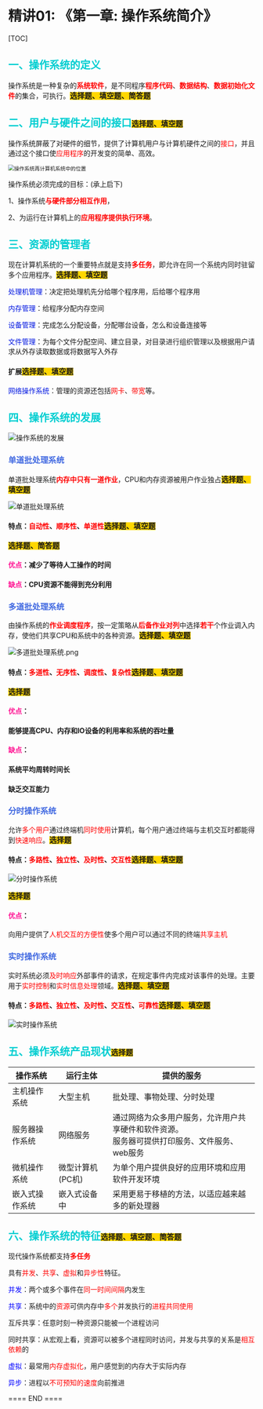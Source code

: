 # 精讲01: 《第一章: 操作系统简介》

[TOC]

## <span style="color: #00CED1;font-family:微软雅黑;">一、操作系统的定义</span>

操作系统是一种复杂的<font color=red>**系统软件**</font>，是不同程序<font color=red>**程序代码**</font>、<font color=red>**数据结构**</font>、<font color=red>**数据初始化文件**</font>的集合，可执行。<span style="background: #FFD700;font-size:15px;font-family:微软雅黑; font-weight:bold">选择题、填空题、简答题</span>

## <span style="color: #00CED1;font-family:微软雅黑;">二、用户与硬件之间的接口</span><span style="background: #FFD700;font-size:15px;font-family:微软雅黑; font-weight:bold">选择题、填空题</span>

操作系统屏蔽了对硬件的细节，提供了计算机用户与计算机硬件之间的<font color='red'>接口</font>，并且通过这个接口使<font color='red'>应用程序</font>的开发变的简单、高效。

<img src="images/操作系统再计算机系统中的位置.png" alt="操作系统再计算机系统中的位置" style="zoom:75%;" />

操作系统必须完成的目标：(承上启下)

1、操作系统<font color='red'>**与硬件部分相互作用**</font>，

2、为运行在计算机上的<font color='red'>**应用程序提供执行环境**</font>。

## <span style="color: #00CED1;font-family:微软雅黑;">三、资源的管理者</span>

现在计算机系统的一个重要特点就是支持<font color=red>**多任务**</font>，即允许在同一个系统内同时驻留多个应用程序。<span style="background: #FFD700;font-size:15px;font-family:微软雅黑; font-weight:bold">选择题、填空题</span>

<font color="\#4169E1">处理机管理</font>：决定把处理机先分给哪个程序用，后给哪个程序用

<font color="\#4169E1">内存管理</font>：给程序分配内存空间

<font color="\#4169E1">设备管理</font>：完成怎么分配设备，分配哪台设备，怎么和设备连接等

<font color="\#4169E1">文件管理</font>：为每个文件分配空间、建立目录，对目录进行组织管理以及根据用户请求从外存读取数据或将数据写入外存



#### 扩展<span style="background: #FFD700;font-size:15px;font-family:微软雅黑; font-weight:bold">选择题、填空题</span>

<font color="\#4169E1">网络操作系统</font>：管理的资源还包括<font color=red>网卡</font>、<font color=red>带宽</font>等。



## <span style="color: #00CED1;font-family:微软雅黑;">四、操作系统的发展</span>

![操作系统的发展](images/操作系统的发展.png)

### <font color=#4169E1>单道批处理系统</font>

 单道批处理系统<font color=red>**内存中只有一道作业**</font>，CPU和内存资源被用户作业独占<span style="background: #FFD700;font-size:15px;font-family:微软雅黑; font-weight:bold">选择题、填空题</span>

![单道批处理系统](images/单道批处理系统.png)

#### 特点：<font color=red>自动性</font>、<font color=red>顺序性</font>、<font color=red>单道性</font><span style="background: #FFD700;font-size:15px;font-family:微软雅黑; font-weight:bold">选择题、填空题</span>

<span style="background: #FFD700;font-size:15px;font-family:微软雅黑; font-weight:bold">选择题、简答题</span>

#### <font color=deeppink>优点</font>：减少了等待人工操作的时间

#### <font color=deeppink>缺点</font>：CPU资源不能得到充分利用

### <font color=#4169E1>多道批处理系统</font>

由操作系统的<font color=red>**作业调度程序**</font>，按一定策略从<font color=red>**后备作业对列**</font>中选择<font color=red>**若干**</font>个作业调入内存，使他们共享CPU和系统中的各种资源。<span style="background: #FFD700;font-size:15px;font-family:微软雅黑; font-weight:bold">选择题、填空题</span>

![多道批处理系统.png](images/多道批处理系统.png)

#### 特点：<font color=red>多道性</font>、<font color=red>无序性</font>、<font color=red>调度性</font>、<font color=red>复杂性</font><span style="background: #FFD700;font-size:15px;font-family:微软雅黑; font-weight:bold">选择题、填空题</span>

<span style="background: #FFD700;font-size:15px;font-family:微软雅黑; font-weight:bold">选择题</span>

#### <font color=deeppink>优点</font>：

#### 能够提高CPU、内存和IO设备的利用率和系统的吞吐量

#### <font color=deeppink>缺点</font>：

#### 系统平均周转时间长

#### 缺乏交互能力

### <font color=#4169E1>分时操作系统</font>

允许<font color=red>多个用户</font>通过终端机<font color=red>同时使用</font>计算机，每个用户通过终端与主机交互时都能得到<font color=red>快速响应</font>。<span style="background: #FFD700;font-size:15px;font-family:微软雅黑; font-weight:bold">选择题</span>

#### 特点：<font color=red>多路性</font>、<font color=red>独立性</font>、<font color=red>及时性</font>、<font color=red>交互性</font><span style="background: #FFD700;font-size:15px;font-family:微软雅黑; font-weight:bold">选择题、填空题</span>

![分时操作系统](images/分时操作系统.png)

<span style="background: #FFD700;font-size:15px;font-family:微软雅黑; font-weight:bold">选择题</span>

#### <font color=deeppink>优点</font>：

向用户提供了<font color=red>人机交互的方便性</font>使多个用户可以通过不同的终端<font color=red>共享主机</font>

### <font color=#4169E1>实时操作系统</font>

实时系统必须<font color=red>及时响应</font>外部事件的请求，在规定事件内完成对该事件的处理。主要用于<font color=red>实时控制</font>和<font color=red>实时信息处理</font>领域。<span style="background: #FFD700;font-size:15px;font-family:微软雅黑; font-weight:bold">选择题、填空题</span>

#### 特点：<font color=red>多路性</font>、<font color=red>独立性</font>、<font color=red>及时性</font>、<font color=red>交互性</font>、<font color=red>可靠性</font><span style="background: #FFD700;font-size:15px;font-family:微软雅黑; font-weight:bold">选择题、填空题</span>

![实时操作系统](images/实时操作系统.png)

## <span style="color: #00CED1;font-family:微软雅黑;">五、操作系统产品现状</span><span style="background: #FFD700;font-size:15px;font-family:微软雅黑; font-weight:bold">选择题</span>

| 操作系统       | 运行主体         | 提供的服务                                                   |
| -------------- | ---------------- | ------------------------------------------------------------ |
| 主机操作系统   | 大型主机         | 批处理、事物处理、分时处理                                   |
| 服务器操作系统 | 网络服务         | 通过网络为众多用户服务，允许用户共享硬件和软件资源。<br>服务器可提供打印服务、文件服务、web服务 |
| 微机操作系统   | 微型计算机(PC机) | 为单个用户提供良好的应用环境和应用软件开发环境               |
| 嵌入式操作系统 | 嵌入式设备中     | 采用更易于移植的方法，以适应越来越多的新处理器               |

## <span style="color: #00CED1;font-family:微软雅黑;">六、操作系统的特征</span><span style="background: #FFD700;font-size:15px;font-family:微软雅黑; font-weight:bold">选择题、填空题、简答题</span>

现代操作系统都支持<font color=red>**多任务**</font>

具有<font color=red>并发</font>、<font color=red>共享</font>、<font color=red>虚拟</font>和<font color=red>异步性</font>特征。



<font color=blue>并发</font>：两个或多个事件在<font color=red>同一时间间隔</font>内发生

<font color=blue>共享</font>：系统中的<font color=red>资源</font>可供内存中<font color=red>多个</font>并发执行的<font color=red>进程共同使用</font>

互斥共享：任意时刻一种资源只能被一个进程访问

同时共享：从宏观上看，资源可以被多个进程同时访问，并发与共享的关系是<font color=red>相互依赖</font>的

<font color=blue>虚拟</font>：最常用<font color=red>内存虚拟化</font>，用户感觉到的内存大于实际内存

<font color=blue>异步</font>：进程以<font color=red>不可预知的速度</font>向前推进



==== END ====